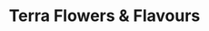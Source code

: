 ---
title: "Terra Flowers & Flavours"
url: /ottawa/terra-flowers-and-flavours/
shop: supermarket
---